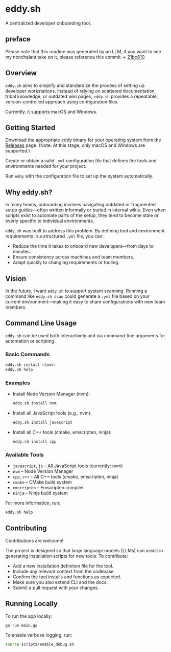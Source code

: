 # eddy.sh
A centralized developer onboarding tool.

## preface
Please note that this readme was generated by an LLM, if you want to see my nonchalant take on it, please reference this commit -> [21bc810](https://github.com/kurekszymon/eddy.sh/commit/21bc810a504018cdca6c721becd6766c6d67a2e4)

## Overview
`eddy.sh` aims to simplify and standardize the process of setting up developer workstations. Instead of relying on scattered documentation, tribal knowledge, or outdated wiki pages, `eddy.sh` provides a repeatable, version-controlled approach using configuration files.

Currently, it supports macOS and Windows.

## Getting Started
Download the appropriate eddy binary for your operating system from the [Releases](https://github.com/kurekszymon/eddy.sh/releases) page.
(Note: At this stage, only macOS and Windows are supported.)

Create or obtain a valid `.yml` configuration file that defines the tools and environments needed for your project.

Run `eddy` with the configuration file to set up the system automatically.

## Why eddy.sh?
In many teams, onboarding involves navigating outdated or fragmented setup guides—often written informally or buried in internal wikis. Even when scripts exist to automate parts of the setup, they tend to become stale or overly specific to individual environments.

`eddy.sh` was built to address this problem. By defining tool and environment requirements in a structured `.yml` file, you can:

- Reduce the time it takes to onboard new developers—from days to minutes.
- Ensure consistency across machines and team members.
- Adapt quickly to changing requirements or tooling.

## Vision
In the future, I want `eddy.sh` to support system scanning. Running a command like `eddy.sh scan` could generate a `.yml` file based on your current environment—making it easy to share configurations with new team members.

## Command Line Usage

`eddy.sh` can be used both interactively and via command-line arguments for automation or scripting.

### Basic Commands

```bash
eddy.sh install <tool>
eddy.sh help
```

### Examples

- Install Node Version Manager (nvm):
  ```bash
  eddy.sh install nvm
  ```
- Install all JavaScript tools (e.g., nvm):
  ```bash
  eddy.sh install javascript
  ```
- Install all C++ tools (cmake, emscripten, ninja):
  ```bash
  eddy.sh install cpp
  ```


### Available Tools

- `javascript`, `js` – All JavaScript tools (currently: nvm)
- `nvm` – Node Version Manager
- `cpp`, `c++` – All C++ tools (cmake, emscripten, ninja)
- `cmake` – CMake build system
- `emscripten` – Emscripten compiler
- `ninja` – Ninja build system

For more information, run:
```bash
eddy.sh help
```

## Contributing
Contributions are welcome!

The project is designed so that large language models (LLMs) can assist in generating installation scripts for new tools. To contribute:

- Add a new installation definition file for the tool.
- Include any relevant context from the codebase.
- Confirm the tool installs and functions as expected.
- Make sure you also extend CLI and the docs. 
- Submit a pull request with your changes.

## Running Locally
To run the app locally:
```bash
go run main.go
```

To enable verbose logging, run:

```bash
source scripts/enable_debug.sh
```